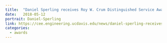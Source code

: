 ```yaml
---
title:  "Daniel Sperling receives Roy W. Crum Distinguished Service Award from the Transportation Research Board"
date:   2018-05-12
portrait: Daniel-Sperling
link: https://cee.engineering.ucdavis.edu/news/daniel-sperling-receives-trbs-2018-roy-w-crum-award
categories:
  - awards
---
```

